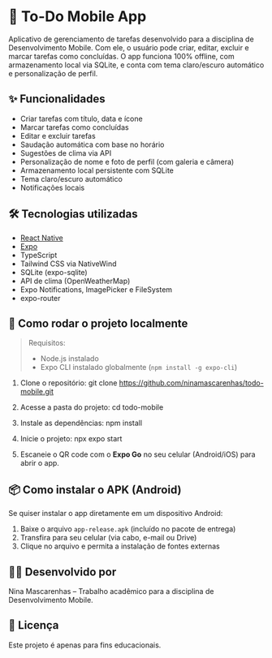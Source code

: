 
# 📱 To-Do Mobile App

Aplicativo de gerenciamento de tarefas desenvolvido para a disciplina de Desenvolvimento Mobile. Com ele, o usuário pode criar, editar, excluir e marcar tarefas como concluídas. O app funciona 100% offline, com armazenamento local via SQLite, e conta com tema claro/escuro automático e personalização de perfil.

## ✨ Funcionalidades

- Criar tarefas com título, data e ícone
- Marcar tarefas como concluídas
- Editar e excluir tarefas
- Saudação automática com base no horário
- Sugestões de clima via API
- Personalização de nome e foto de perfil (com galeria e câmera)
- Armazenamento local persistente com SQLite
- Tema claro/escuro automático
- Notificações locais

## 🛠️ Tecnologias utilizadas

- [React Native](https://reactnative.dev/)
- [Expo](https://expo.dev/)
- TypeScript
- Tailwind CSS via NativeWind
- SQLite (expo-sqlite)
- API de clima (OpenWeatherMap)
- Expo Notifications, ImagePicker e FileSystem
- expo-router

## 🚀 Como rodar o projeto localmente

> Requisitos:
> - Node.js instalado
> - Expo CLI instalado globalmente (`npm install -g expo-cli`)

1. Clone o repositório:
git clone https://github.com/ninamascarenhas/todo-mobile.git


2. Acesse a pasta do projeto:
cd todo-mobile

3. Instale as dependências:
npm install


4. Inicie o projeto:
npx expo start


5. Escaneie o QR code com o **Expo Go** no seu celular (Android/iOS) para abrir o app.

## 📦 Como instalar o APK (Android)

Se quiser instalar o app diretamente em um dispositivo Android:

1. Baixe o arquivo `app-release.apk` (incluído no pacote de entrega)
2. Transfira para seu celular (via cabo, e-mail ou Drive)
3. Clique no arquivo e permita a instalação de fontes externas

## 👩‍💻 Desenvolvido por

Nina Mascarenhas – Trabalho acadêmico para a disciplina de Desenvolvimento Mobile.

## 📄 Licença

Este projeto é apenas para fins educacionais.
